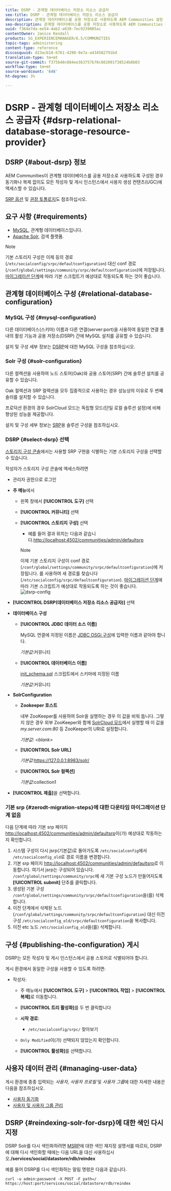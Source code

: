 ```yaml
---
title: DSRP - 관계형 데이터베이스 저장소 리소스 공급자
seo-title: DSRP - 관계형 데이터베이스 저장소 리소스 공급자
description: 관계형 데이터베이스를 공용 저장소로 사용하도록 AEM Communities 설정
seo-description: 관계형 데이터베이스를 공용 저장소로 사용하도록 AEM Communities 설정
uuid: f364e7da-ee54-4ab2-a630-7ec9239005ac
contentOwner: Janice Kendall
products: SG_EXPERIENCEMANAGER/6.5/COMMUNITIES
topic-tags: administering
content-type: reference
discoiquuid: d23acb18-6761-4290-9e7a-a434582791bd
translation-type: tm+mt
source-git-commit: f375b40c084ee363757b78c602091f38524b8b03
workflow-type: tm+mt
source-wordcount: '648'
ht-degree: 3%

---
```



# DSRP - 관계형 데이터베이스 저장소 리소스 공급자 {#dsrp-relational-database-storage-resource-provider}

## DSRP {#about-dsrp} 정보

AEM Communities이 관계형 데이터베이스를 공용 저장소로 사용하도록 구성된 경우 동기화나 복제 없이도 모든 작성자 및 게시 인스턴스에서 사용자 생성 컨텐츠(UGC)에 액세스할 수 있습니다.

[SRP 옵션](working-with-srp.md#characteristics-of-srp-options) 및 [권장 토폴로지](topologies.md)도 참조하십시오.

## 요구 사항 {#requirements}

* [MySQL](#mysql-configuration), 관계형 데이터베이스입니다.
* [Apache Solr](#solr-configuration), 검색 플랫폼.

>[!NOTE]
>
>기본 스토리지 구성은 이제 등의 경로(`/etc/socialconfig/srpc/defaultconfiguration`) 대신 conf 경로(`/conf/global/settings/community/srpc/defaultconfiguration`)에 저장됩니다. [마이그레이션 단계](#zerodt-migration-steps)에 따라 기본 스크립트가 예상대로 작동되도록 하는 것이 좋습니다.

## 관계형 데이터베이스 구성 {#relational-database-configuration}

### MySQL 구성 {#mysql-configuration}

다른 데이터베이스(스키마) 이름과 다른 연결(server:port)을 사용하여 동일한 연결 풀 내의 활성 기능과 공용 저장소(DSRP) 간에 MySQL 설치를 공유할 수 있습니다.

설치 및 구성 세부 정보는 [DSRP](dsrp-mysql.md)에 대한 MySQL 구성을 참조하십시오.

### Solr 구성 {#solr-configuration}

다른 컬렉션을 사용하여 노드 스토어(Oak)와 공용 스토어(SRP) 간에 솔루션 설치를 공유할 수 있습니다.

Oak 컬렉션과 SRP 컬렉션을 모두 집중적으로 사용하는 경우 성능상의 이유로 두 번째 솔러를 설치할 수 있습니다.

프로덕션 환경의 경우 SolrCloud 모드는 독립형 모드(단일 로컬 솔루션 설정)에 비해 향상된 성능을 제공합니다.

설치 및 구성 세부 정보는 [SRP](solr.md)용 솔루션 구성을 참조하십시오.

### DSRP {#select-dsrp} 선택

[스토리지 구성 콘솔](srp-config.md)에서는 사용할 SRP 구현을 식별하는 기본 스토리지 구성을 선택할 수 있습니다.

작성자가 스토리지 구성 콘솔에 액세스하려면

* 관리자 권한으로 로그인
* **주 메뉴**&#x200B;에서

   * 왼쪽 창에서 **[!UICONTROL 도구]** 선택
   * **[!UICONTROL 커뮤니티]** 선택
   * **[!UICONTROL 스토리지 구성]** 선택

      * 예를 들어 결과 위치는 다음과 같습니다.[http://localhost:4502/communities/admin/defaultsrp](http://localhost:4502/communities/admin/defaultsrp)
      >[!NOTE]
      >
      >이제 기본 스토리지 구성이 conf 경로(`/conf/global/settings/community/srpc/defaultconfiguration`)에 저장됩니다.      를 사용하여 새 경로를 찾습니다(`/etc/socialconfig/srpc/defaultconfiguration`). [마이그레이션 단계](#zerodt-migration-steps)에 따라 기본 스크립트가 예상대로 작동되도록 하는 것이 좋습니다.
   ![dsrp-config](assets/dsrp-config.png)

* **[!UICONTROL DSRP(데이터베이스 저장소 리소스 공급자)]** 선택
* **데이터베이스 구성**

   * **[!UICONTROL JDBC 데이터 소스 이름]**

      MySQL 연결에 지정된 이름은 [JDBC OSGi 구성](dsrp-mysql.md#configurejdbcconnections)에 입력한 이름과 같아야 합니다.

      *기본값*:커뮤니티

   * **[!UICONTROL 데이터베이스 이름]**

      [init_schema.sql](dsrp-mysql.md#obtain-the-sql-script) 스크립트에서 스키마에 지정된 이름

      *기본값*:커뮤니티

* **SolrConfiguration**

   * **[](https://cwiki.apache.org/confluence/display/solr/Using+ZooKeeper+to+Manage+Configuration+Files)Zookeeper 호스트**

      내부 ZooKeeper를 사용하여 Solr을 실행하는 경우 이 값을 비워 둡니다. 그렇지 않은 경우 외부 ZooKeeper와 함께 [SolrCloud 모드](solr.md#solrcloud-mode)에서 실행할 때 이 값을 *my.server.com:80* 등 ZooKeeper의 URI로 설정합니다.

      *기본값*:  *&lt;blank>*

   * **[!UICONTROL Solr URL]**

      *기본값*:https://127.0.0.1:8983/solr/

   * **[!UICONTROL Solr 컬렉션]**

      *기본값*:collection1

* **[!UICONTROL 제출]**&#x200B;을 선택합니다.

### 기본 srp {#zerodt-migration-steps}에 대한 다운타임 마이그레이션 단계 없음

다음 단계에 따라 기본 srp 페이지 [http://localhost:4502/communities/admin/defaultsrp](http://localhost:4502/communities/admin/defaultsrp)이(가) 예상대로 작동하는지 확인합니다.

1. 시스템 구성이 다시 jsrp(기본값)로 돌아가도록 `/etc/socialconfig`에서 `/etc/socialconfig_old`로 경로 이름을 변경합니다.
1. 기본 srp 페이지 [http://localhost:4502/communities/admin/defaultsrp](http://localhost:4502/communities/admin/defaultsrp)로 이동합니다. 여기서 jsrp는 구성되어 있습니다. `/conf/global/settings/community/srpc`에 새 기본 구성 노드가 만들어지도록 **[!UICONTROL submit]** 단추를 클릭합니다.
1. 생성된 기본 구성 `/conf/global/settings/community/srpc/defaultconfiguration`을(를) 삭제합니다.
1. 이전 단계에서 삭제된 노드(`/conf/global/settings/community/srpc/defaultconfiguration`) 대신 이전 구성 `/etc/socialconfig_old/srpc/defaultconfiguration`을 복사합니다.
1. 이전 etc 노드 `/etc/socialconfig_old`을(를) 삭제합니다.

## 구성 {#publishing-the-configuration} 게시

DSRP는 모든 작성자 및 게시 인스턴스에서 공용 스토어로 식별되어야 합니다.

게시 환경에서 동일한 구성을 사용할 수 있도록 하려면:

* 작성자:

   * 주 메뉴에서 **[!UICONTROL 도구]** > **[!UICONTROL 작업]** > **[!UICONTROL 복제]**&#x200B;로 이동합니다.
   * **[!UICONTROL 트리 활성화]**&#x200B;를 두 번 클릭합니다
   * **시작 경로**:

      * `/etc/socialconfig/srpc/` 찾아보기
   * `Only Modified`이(가) 선택되지 않았는지 확인합니다.
   * **[!UICONTROL 활성화]**&#x200B;를 선택합니다.


## 사용자 데이터 관리 {#managing-user-data}

게시 환경에 종종 입력되는 *사용자*, *사용자 프로필* 및 *사용자 그룹*&#x200B;에 대한 자세한 내용은 다음을 참조하십시오.

* [사용자 동기화](sync.md)
* [사용자 및 사용자 그룹 관리](users.md)

## DSRP {#reindexing-solr-for-dsrp}에 대한 색인 다시 지정

DSRP Solr를 다시 색인화하려면 [MSRP](msrp.md#msrp-reindex-tool)에 대한 색인 재지정 설명서를 따르되, DSRP에 대해 다시 색인화할 때에는 다음 URL을 대신 사용하십시오.**/services/social/datastore/rdb/reindex**

예를 들어 DSRP를 다시 색인화하는 말림 명령은 다음과 같습니다.

```shell
curl -u admin:password -X POST -F path=/ https://host:port/services/social/datastore/rdb/reindex
```

